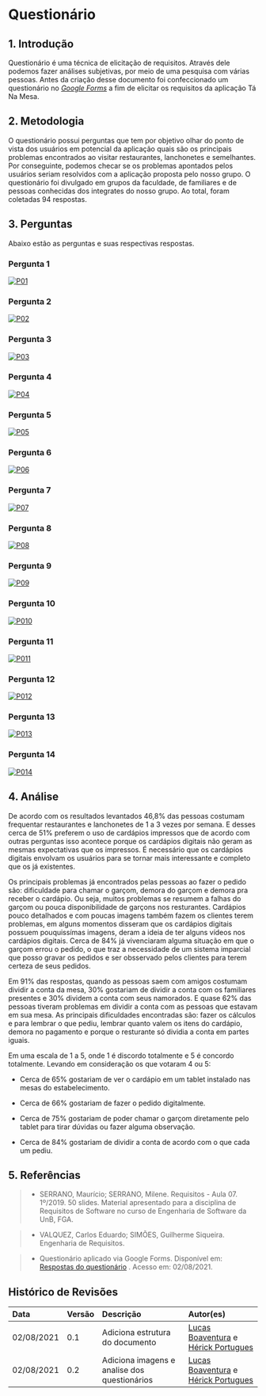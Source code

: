 # Questionário

## 1. Introdução

Questionário é uma técnica de elicitação de requisitos. Através dele podemos fazer análises subjetivas, por meio de uma pesquisa com várias pessoas. Antes da criação desse documento foi confeccionado um questionário no [_Google Forms_](https://workspace.google.com/intl/pt-BR/products/forms/?utm_source=google&utm_medium=cpc&utm_campaign=latam-BR-all-pt-dr-bkws-all-all-trial-e-dr-1009897-LUAC0011908&utm_content=text-ad-none-any-DEV_c-CRE_477535133211-ADGP_Hybrid%20%7C%20BKWS%20-%20MIX%20%7C%20Txt%20~%20Forms-KWID_43700057676889044-kwd-10647024857&utm_term=KW_google%20forms-ST_google%20forms&gclid=CjwKCAjwr56IBhAvEiwA1fuqGktqD-lXkUkcdn9v7B8hbBukmFjcpGL4xDynT4RSzGsv2qPdKOBwEBoC_hUQAvD_BwE&gclsrc=aw.ds) a fim de elicitar os requisitos da aplicação Tá Na Mesa.

## 2. Metodologia

O questionário possui perguntas que tem por objetivo olhar do ponto de vista dos usuários em potencial da aplicação quais são os principais problemas encontrados ao visitar restaurantes, lanchonetes e semelhantes. Por conseguinte, podemos checar se os problemas apontados pelos usuários seriam resolvidos com a aplicação proposta pelo nosso grupo. O questionário foi divulgado em grupos da faculdade, de familiares e de pessoas conhecidas dos integrates do nosso grupo. Ao total, foram coletadas 94 respostas.

## 3. Perguntas

Abaixo estão as perguntas e suas respectivas respostas.

### Pergunta 1
[ ![P01](../../assets/img/questionario/pergunta-1.png) ](../../assets/img/questionario/pergunta-1.png)

### Pergunta 2
[ ![P02](../../assets/img/questionario/pergunta-2.png) ](../../assets/img/questionario/pergunta-2.png)

### Pergunta 3
[ ![P03](../../assets/img/questionario/pergunta-3.png) ](../../assets/img/questionario/pergunta-3.png)

### Pergunta 4
[ ![P04](../../assets/img/questionario/pergunta-4.png) ](../../assets/img/questionario/pergunta-4.png)

### Pergunta 5
[ ![P05](../../assets/img/questionario/pergunta-5.png) ](../../assets/img/questionario/pergunta-5.png)

### Pergunta 6
[ ![P06](../../assets/img/questionario/pergunta-6.png) ](../../assets/img/questionario/pergunta-6.png)

### Pergunta 7
[ ![P07](../../assets/img/questionario/pergunta-7.png) ](../../assets/img/questionario/pergunta-7.png)

### Pergunta 8
[ ![P08](../../assets/img/questionario/pergunta-8.png) ](../../assets/img/questionario/pergunta-8.png)

### Pergunta 9
[ ![P09](../../assets/img/questionario/pergunta-9.png) ](../../assets/img/questionario/pergunta-9.png)

### Pergunta 10
[ ![P010](../../assets/img/questionario/pergunta-10.png) ](../../assets/img/questionario/pergunta-10.png)

### Pergunta 11
[ ![P011](../../assets/img/questionario/pergunta-11.png) ](../../assets/img/questionario/pergunta-11.png)

### Pergunta 12
[ ![P012](../../assets/img/questionario/pergunta-12.png) ](../../assets/img/questionario/pergunta-12.png)

### Pergunta 13
[ ![P013](../../assets/img/questionario/pergunta-13.png) ](../../assets/img/questionario/pergunta-13.png)

### Pergunta 14
[ ![P014](../../assets/img/questionario/pergunta-14.png) ](../../assets/img/questionario/pergunta-14.png)

## 4. Análise

De acordo com os resultados levantados 46,8% das pessoas costumam frequentar restaurantes e lanchonetes de 1 a 3 vezes por semana. E desses cerca de 51% preferem o uso de cardápios impressos que de acordo com outras perguntas isso acontece porque os cardápios digitais não geram as mesmas expectativas que os impressos. É necessário que os cardápios digitais envolvam os usuários para se tornar mais interessante e completo que os já existentes.

Os principais problemas já encontrados pelas pessoas ao fazer o pedido são: dificuldade para chamar o garçom, demora do garçom e demora pra receber o cardápio. Ou seja, muitos problemas se resumem a falhas do garçom ou pouca disponibilidade de garçons nos resturantes. Cardápios pouco detalhados e com poucas imagens também fazem os clientes terem problemas, em alguns momentos disseram que os cardápios digitais possuem pouquissímas imagens, deram a ideia de ter alguns vídeos nos cardápios digitais. Cerca de 84% já vivenciaram alguma situação em que o garçom errou o pedido, o que traz a necessidade de um sistema imparcial que posso gravar os pedidos e ser obsservado pelos clientes para terem certeza de seus pedidos.

Em 91% das respostas, quando as pessoas saem com amigos costumam dividir a conta da mesa, 30% gostariam de dividir a conta com os familiares presentes e 30% dividem a conta com seus namorados. E quase 62% das pessoas tiveram problemas em dividir a conta com as pessoas que estavam em sua mesa. As principais dificuldades encontradas são: fazer os cálculos e para lembrar o que pediu, lembrar quanto valem os itens do cardápio, demora no pagamento  e porque o resturante só dividia a conta em partes iguais.

Em uma escala de 1 a 5, onde 1 é discordo totalmente e 5 é concordo totalmente. Levando em consideração os que votaram 4 ou 5:

- Cerca de 65% gostariam de ver o cardápio em um tablet instalado nas mesas do estabelecimento.

- Cerca de 66% gostariam de fazer o pedido digitalmente.

- Cerca de 75% gostariam de poder chamar o garçom diretamente pelo tablet para tirar dúvidas ou fazer alguma observação.

- Cerca de 84% gostariam de dividir a conta de acordo com o que cada um pediu.


## 5. Referências

> - SERRANO, Maurício; SERRANO, Milene. Requisitos - Aula 07. 1º/2019. 50 slides. Material apresentado para a disciplina de Requisitos de Software no curso de Engenharia de Software da UnB, FGA.

> - VALQUEZ, Carlos Eduardo; SIMÕES, Guilherme Siqueira. Engenharia de Requisitos.

> - Questionário aplicado via Google Forms. Disponível em: [Respostas do questionário](https://docs.google.com/spreadsheets/d/1rFbt2wUSQeqWjOoy4sZR3ZsuhSiZscUb5fAKglYEIBA/edit?usp=sharing) . Acesso em: 02/08/2021.
## Histórico de Revisões

| Data       | Versão | Descrição                                              | Autor(es)                                 |
| :--------- | :----- | :----------------------------------------------------- | :---------------------------------------- |
| 02/08/2021 | 0.1   | Adiciona estrutura do documento | [Lucas Boaventura](https://github.com/lboaventura25) e [Hérick Portugues](https://github.com/herickport) |
| 02/08/2021 | 0.2   | Adiciona imagens e analise dos questionários | [Lucas Boaventura](https://github.com/lboaventura25) e [Hérick Portugues](https://github.com/herickport) |
